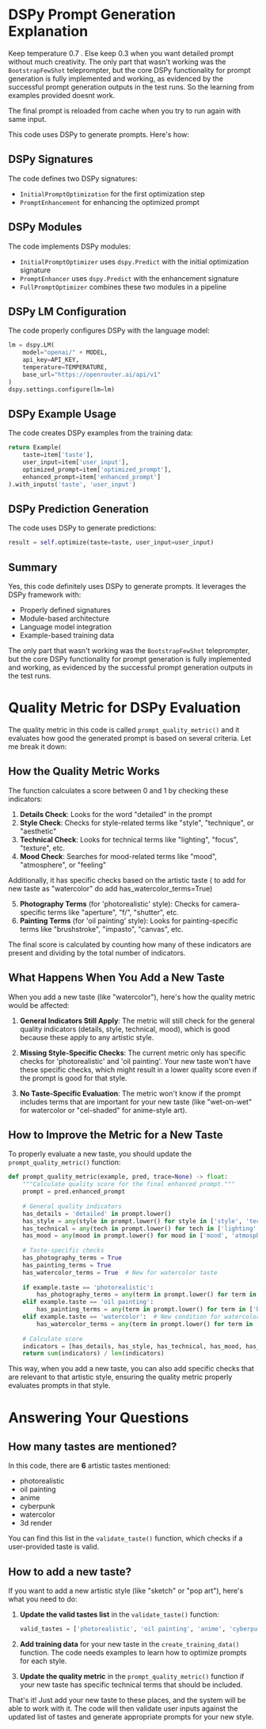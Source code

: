 # DSPy Prompt Generation Explanation

Keep temperature 0.7 . Else keep 0.3 when you want detailed prompt without much creativity. The only part that wasn't working was the `BootstrapFewShot` teleprompter, but the core DSPy functionality for prompt generation is fully implemented and working, as evidenced by the successful prompt generation outputs in the test runs. So the learning from examples provided doesnt work.

The final prompt is reloaded from cache when you try to run again with same input. 

This code uses DSPy to generate prompts. Here's how:

## DSPy Signatures

The code defines two DSPy signatures:

- `InitialPromptOptimization` for the first optimization step
- `PromptEnhancement` for enhancing the optimized prompt

## DSPy Modules

The code implements DSPy modules:

- `InitialPromptOptimizer` uses `dspy.Predict` with the initial optimization signature
- `PromptEnhancer` uses `dspy.Predict` with the enhancement signature
- `FullPromptOptimizer` combines these two modules in a pipeline

## DSPy LM Configuration

The code properly configures DSPy with the language model:

```python
lm = dspy.LM(
    model="openai/" + MODEL,
    api_key=API_KEY,
    temperature=TEMPERATURE,
    base_url="https://openrouter.ai/api/v1"
)
dspy.settings.configure(lm=lm)
```

## DSPy Example Usage

The code creates DSPy examples from the training data:

```python
return Example(
    taste=item['taste'],
    user_input=item['user_input'],
    optimized_prompt=item['optimized_prompt'],
    enhanced_prompt=item['enhanced_prompt']
).with_inputs('taste', 'user_input')
```

## DSPy Prediction Generation

The code uses DSPy to generate predictions:

```python
result = self.optimize(taste=taste, user_input=user_input)
```

## Summary

Yes, this code definitely uses DSPy to generate prompts. It leverages the DSPy framework with:

- Properly defined signatures
- Module-based architecture
- Language model integration
- Example-based training data

The only part that wasn't working was the `BootstrapFewShot` teleprompter, but the core DSPy functionality for prompt generation is fully implemented and working, as evidenced by the successful prompt generation outputs in the test runs.

# Quality Metric for DSPy Evaluation

The quality metric in this code is called `prompt_quality_metric()` and it evaluates how good the generated prompt is based on several criteria. Let me break it down:

## How the Quality Metric Works

The function calculates a score between 0 and 1 by checking these indicators:

1. **Details Check**: Looks for the word "detailed" in the prompt
2. **Style Check**: Checks for style-related terms like "style", "technique", or "aesthetic"
3. **Technical Check**: Looks for technical terms like "lighting", "focus", "texture", etc.
4. **Mood Check**: Searches for mood-related terms like "mood", "atmosphere", or "feeling"

Additionally, it has specific checks based on the artistic taste ( to add for new taste as "watercolor" do add has_watercolor_terms=True)

5. **Photography Terms** (for 'photorealistic' style): Checks for camera-specific terms like "aperture", "f/", "shutter", etc.
6. **Painting Terms** (for 'oil painting' style): Looks for painting-specific terms like "brushstroke", "impasto", "canvas", etc.

The final score is calculated by counting how many of these indicators are present and dividing by the total number of indicators.

## What Happens When You Add a New Taste

When you add a new taste (like "watercolor"), here's how the quality metric would be affected:

1. **General Indicators Still Apply**: The metric will still check for the general quality indicators (details, style, technical, mood), which is good because these apply to any artistic style.

2. **Missing Style-Specific Checks**: The current metric only has specific checks for 'photorealistic' and 'oil painting'. Your new taste won't have these specific checks, which might result in a lower quality score even if the prompt is good for that style.

3. **No Taste-Specific Evaluation**: The metric won't know if the prompt includes terms that are important for your new taste (like "wet-on-wet" for watercolor or "cel-shaded" for anime-style art).

## How to Improve the Metric for a New Taste

To properly evaluate a new taste, you should update the `prompt_quality_metric()` function:

```python
def prompt_quality_metric(example, pred, trace=None) -> float:
    """Calculate quality score for the final enhanced prompt."""
    prompt = pred.enhanced_prompt
    
    # General quality indicators
    has_details = 'detailed' in prompt.lower()
    has_style = any(style in prompt.lower() for style in ['style', 'technique', 'aesthetic'])
    has_technical = any(tech in prompt.lower() for tech in ['lighting', 'focus', 'texture', 'composition', 'resolution', 'aperture'])
    has_mood = any(mood in prompt.lower() for mood in ['mood', 'atmosphere', 'ambiance', 'feeling'])
    
    # Taste-specific checks
    has_photography_terms = True
    has_painting_terms = True
    has_watercolor_terms = True  # New for watercolor taste
    
    if example.taste == 'photorealistic':
        has_photography_terms = any(term in prompt.lower() for term in ['aperture', 'f/', 'shutter', 'depth', 'bokeh'])
    elif example.taste == 'oil painting':
        has_painting_terms = any(term in prompt.lower() for term in ['brushstroke', 'impasto', 'canvas', 'palette', 'texture'])
    elif example.taste == 'watercolor':  # New condition for watercolor
        has_watercolor_terms = any(term in prompt.lower() for term in ['wet-on-wet', 'washes', 'dry brush', 'transparency', 'flow'])
    
    # Calculate score
    indicators = [has_details, has_style, has_technical, has_mood, has_photography_terms, has_painting_terms, has_watercolor_terms]
    return sum(indicators) / len(indicators)
```

This way, when you add a new taste, you can also add specific checks that are relevant to that artistic style, ensuring the quality metric properly evaluates prompts in that style.

# Answering Your Questions

## How many tastes are mentioned?

In this code, there are **6** artistic tastes mentioned:
- photorealistic
- oil painting
- anime
- cyberpunk
- watercolor
- 3d render

You can find this list in the `validate_taste()` function, which checks if a user-provided taste is valid.

## How to add a new taste?

If you want to add a new artistic style (like "sketch" or "pop art"), here's what you need to do:

1. **Update the valid tastes list** in the `validate_taste()` function:
   ```python
   valid_tastes = ['photorealistic', 'oil painting', 'anime', 'cyberpunk', 'watercolor', '3d render', 'NEW_TASTE']
   ```

2. **Add training data** for your new taste in the `create_training_data()` function. The code needs examples to learn how to optimize prompts for each style.

3. **Update the quality metric** in the `prompt_quality_metric()` function if your new taste has specific technical terms that should be included.

That's it! Just add your new taste to these places, and the system will be able to work with it. The code will then validate user inputs against the updated list of tastes and generate appropriate prompts for your new style.


